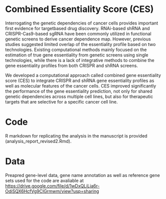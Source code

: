 # Combined Essentiality Score (CES)

Interrogating the genetic dependencies of cancer cells provides important first evidence for targetbased drug discovery. RNAi-based shRNA and CRISPR-Cas9-based sgRNA have been commonly utilized in functional genetic screens to derive cancer dependence map. However, previous studies suggested limited overlap of the essentiality profile based on two technologies. Existing computational methods mainly focused on the estimation of true gene essentiality from genetic screens using single technologies, while there is a lack of integrative methods to combine the gene essentiality profiles from both CRISPR and shRNA screens.

We developed a computational approach called combined gene essentiality score (CES) to integrate CRISPR and shRNA gene essentiality profiles as well as molecular features of the cancer cells. CES improved significantly the performance of the gene essentiality prediction, not only for shared genetic dependencies across multiple cell lines, but also for therapeutic targets that are selective for a specific cancer cell line.

# Code 
R markdown for replicating the analysis in the manuscript is provided (analysis_report_revised2.Rmd).

# Data
Preapred gene-level data, gene name annotation as well as reference gene sets used for the code are avaliable at https://drive.google.com/file/d/1wDxQLiLja6r-OdiSQX6HcfVg9CIGrmwm/view?usp=sharing



